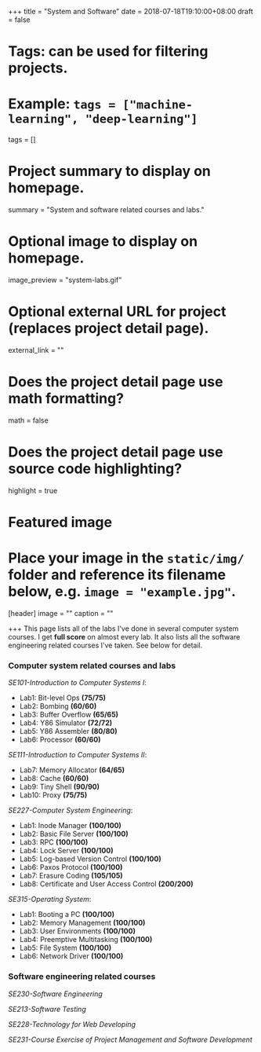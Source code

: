 +++
title = "System and Software"
date = 2018-07-18T19:10:00+08:00
draft = false

# Tags: can be used for filtering projects.
# Example: `tags = ["machine-learning", "deep-learning"]`
tags = []

# Project summary to display on homepage.
summary = "System and software related courses and labs."

# Optional image to display on homepage.
image_preview = "system-labs.gif"

# Optional external URL for project (replaces project detail page).
external_link = ""

# Does the project detail page use math formatting?
math = false

# Does the project detail page use source code highlighting?
highlight = true

# Featured image
# Place your image in the `static/img/` folder and reference its filename below, e.g. `image = "example.jpg"`.
[header]
image = ""
caption = ""

+++
This page lists all of the labs I've done in several computer system courses. I get **full score** on almost every lab. 
It also lists all the software engineering related courses I've taken.
See below for detail.

### Computer system related courses and labs

*SE101-Introduction to Computer Systems I*:

* Lab1: Bit-level Ops **(75/75)**
* Lab2: Bombing **(60/60)**
* Lab3: Buffer Overflow **(65/65)**
* Lab4: Y86 Simulator **(72/72)**
* Lab5: Y86 Assembler **(80/80)**
* Lab6: Processor **(60/60)**

*SE111-Introduction to Computer Systems II*:

* Lab7: Memory Allocator **(64/65)**
* Lab8: Cache **(60/60)**
* Lab9: Tiny Shell **(90/90)**
* Lab10: Proxy **(75/75)**

*SE227-Computer System Engineering*:

* Lab1: Inode Manager **(100/100)**
* Lab2: Basic File Server **(100/100)**
* Lab3: RPC **(100/100)**
* Lab4: Lock Server **(100/100)**
* Lab5: Log-based Version Control **(100/100)**
* Lab6: Paxos Protocol **(100/100)**
* Lab7: Erasure Coding **(105/105)**
* Lab8: Certificate and User Access Control **(200/200)**

*SE315-Operating System*:

* Lab1: Booting a PC **(100/100)**
* Lab2: Memory Management **(100/100)**
* Lab3: User Environments **(100/100)**
* Lab4: Preemptive Multitasking **(100/100)**
* Lab5: File System **(100/100)**
* Lab6: Network Driver **(100/100)**

### Software engineering related courses

*SE230-Software Engineering*

*SE213-Software Testing*

*SE228-Technology for Web Developing*

*SE231-Course Exercise of Project Management and Software Development*
